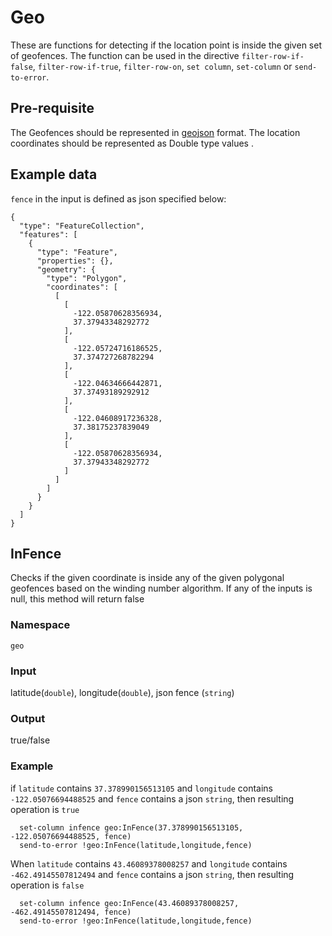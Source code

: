 # Geo

These are functions for detecting if the location point is inside the given set of geofences.
The function can be used in the directive `filter-row-if-false`, `filter-row-if-true`, `filter-row-on`,
`set column`, `set-column` or `send-to-error`.

## Pre-requisite

The Geofences should be represented in [geojson](https://geojson.org/) format. The location coordinates should be
represented as Double type values .

## Example data

`fence` in the input is defined as json specified below:

```
{
  "type": "FeatureCollection",
  "features": [
    {
      "type": "Feature",
      "properties": {},
      "geometry": {
        "type": "Polygon",
        "coordinates": [
          [
            [
              -122.05870628356934,
              37.37943348292772
            ],
            [
              -122.05724716186525,
              37.374727268782294
            ],
            [
              -122.04634666442871,
              37.37493189292912
            ],
            [
              -122.04608917236328,
              37.38175237839049
            ],
            [
              -122.05870628356934,
              37.37943348292772
            ]
          ]
        ]
      }
    }
  ]
}
```

## InFence
Checks if the given coordinate is inside any of the given polygonal geofences based on the winding number algorithm.
If any of the inputs is null, this method will return false

### Namespace
`geo`

### Input
latitude(`double`), longitude(`double`), json fence (`string`)

### Output
true/false

### Example
if `latitude` contains `37.378990156513105` and `longitude` contains `-122.05076694488525` and
`fence` contains a json `string`, then resulting operation is `true`

```
  set-column infence geo:InFence(37.378990156513105, -122.05076694488525, fence)
  send-to-error !geo:InFence(latitude,longitude,fence)
```

When `latitude` contains `43.46089378008257` and `longitude` contains `-462.49145507812494` and
`fence` contains a json `string`, then resulting operation is `false`

```
  set-column infence geo:InFence(43.46089378008257, -462.49145507812494, fence)
  send-to-error !geo:InFence(latitude,longitude,fence)
```
